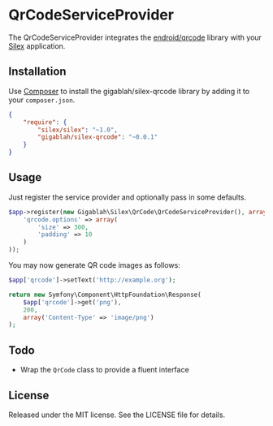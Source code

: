 QrCodeServiceProvider
=====================

The QrCodeServiceProvider integrates the [endroid/qrcode][1] library with your [Silex][2] application.

Installation
------------

Use [Composer][3] to install the gigablah/silex-qrcode library by adding it to your `composer.json`.

```json
{
    "require": {
        "silex/silex": "~1.0",
        "gigablah/silex-qrcode": "~0.0.1"
    }
}
```

Usage
-----

Just register the service provider and optionally pass in some defaults.

```php
$app->register(new Gigablah\Silex\QrCode\QrCodeServiceProvider(), array(
    'qrcode.options' => array(
        'size' => 300,
        'padding' => 10
    )
));
```

You may now generate QR code images as follows:

```php
$app['qrcode']->setText('http://example.org');

return new Symfony\Component\HttpFoundation\Response(
    $app['qrcode']->get('png'),
    200,
    array('Content-Type' => 'image/png')
);
```

Todo
----

* Wrap the `QrCode` class to provide a fluent interface

License
-------

Released under the MIT license. See the LICENSE file for details.

[1]: https://github.com/endroid/QrCode
[2]: http://silex.sensiolabs.org
[3]: http://getcomposer.org
